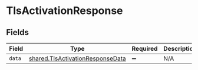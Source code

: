 # TlsActivationResponse


## Fields

| Field                                                                                | Type                                                                                 | Required                                                                             | Description                                                                          |
| ------------------------------------------------------------------------------------ | ------------------------------------------------------------------------------------ | ------------------------------------------------------------------------------------ | ------------------------------------------------------------------------------------ |
| `data`                                                                               | [shared.TlsActivationResponseData](../../models/shared/tlsactivationresponsedata.md) | :heavy_minus_sign:                                                                   | N/A                                                                                  |
